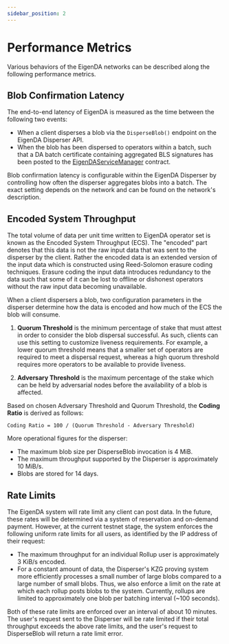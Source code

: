 ```yaml
---
sidebar_position: 2
---
```


# Performance Metrics

Various behaviors of the EigenDA networks can be described along the following
performance metrics.

## Blob Confirmation Latency

The end-to-end latency of EigenDA is measured as the time between the following
two events:

- When a client disperses a blob via the `DisperseBlob()` endpoint on the
EigenDA Disperser API.
- When the blob has been dispersed to operators within a batch, such that a DA
batch certificate containing aggregated BLS signatures has been posted to the
[EigenDAServiceManager][1] contract.

Blob confirmation latency is configurable within the EigenDA Disperser by controlling
how often the disperser aggregates blobs into a batch. The exact setting depends on the
network and can be found on the network's description.

## Encoded System Throughput

The total volume of data per unit time written to EigenDA operator set is known
as the Encoded System Throughput (ECS). The "encoded" part denotes that this
data is not the raw input data that was sent to the disperser by the client.
Rather the encoded data is an extended version of the input data which is
constructed using Reed-Solomon erasure coding techniques. Erasure coding the
input data introduces redundancy to the data such that some of it can be lost to
offline or dishonest operators without the raw input data becoming unavailable.

When a client dispersers a blob, two configuration parameters in the disperser
determine how the data is encoded and how much of the ECS the blob will consume.

1. **Quorum Threshold** is the minimum percentage of stake that must attest in
order to consider the blob dispersal successful. As such, clients can use this
setting to customize liveness requirements. For example, a lower quorum
threshold means that a smaller set of operators are required to meet a dispersal
request, whereas a high quorum threshold requires more operators to be available
to provide liveness.

2. **Adversary Threshold** is the maximum percentage of the stake which can be
held by adversarial nodes before the availability of a blob is affected.

Based on chosen Adversary Threshold and Quorum Threshold, the **Coding Ratio** is
derived as follows:

    Coding Ratio = 100 / (Quorum Threshold - Adversary Threshold)

More operational figures for the disperser:

- The maximum blob size per DisperseBlob invocation is 4 MiB.
- The maximum throughput supported by the Disperser is approximately 10 MiB/s.
- Blobs are stored for 14 days.

## Rate Limits

The EigenDA system will rate limit any client can post data. In the future,
these rates will be determined via a system of reservation and on-demand
payment. However, at the current testnet stage, the system enforces the
following uniform rate limits for all users, as identified by the IP address of
their request:

- The maximum throughput for an individual Rollup user is approximately 3 KiB/s
encoded.
- For a constant amount of data, the Disperser's KZG proving system
more efficiently processes a small number of large blobs compared to a large
number of small blobs. Thus, we also enforce a limit on the rate at which each
rollup posts blobs to the system. Currently, rollups are limited to
approximately one blob per batching interval (~100 seconds).

Both of these rate limits are enforced over an interval of about 10 minutes. The
user's request sent to the Disperser will be rate limited if their total
throughput exceeds the above rate limits, and the user's request to DisperseBlob
will return a rate limit error.

[1]: https://github.com/Layr-Labs/eigenda/blob/master/contracts/src/core/EigenDAServiceManager.sol#L23
